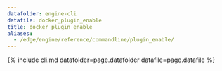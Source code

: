 ```yaml
---
datafolder: engine-cli
datafile: docker_plugin_enable
title: docker plugin enable
aliases:
  - /edge/engine/reference/commandline/plugin_enable/
---
```

<!--
This page is automatically generated from Docker's source code. If you want to
suggest a change to the text that appears here, open a ticket or pull request
in the source repository on GitHub:

https://github.com/docker/cli
-->
{% include cli.md datafolder=page.datafolder datafile=page.datafile %}
